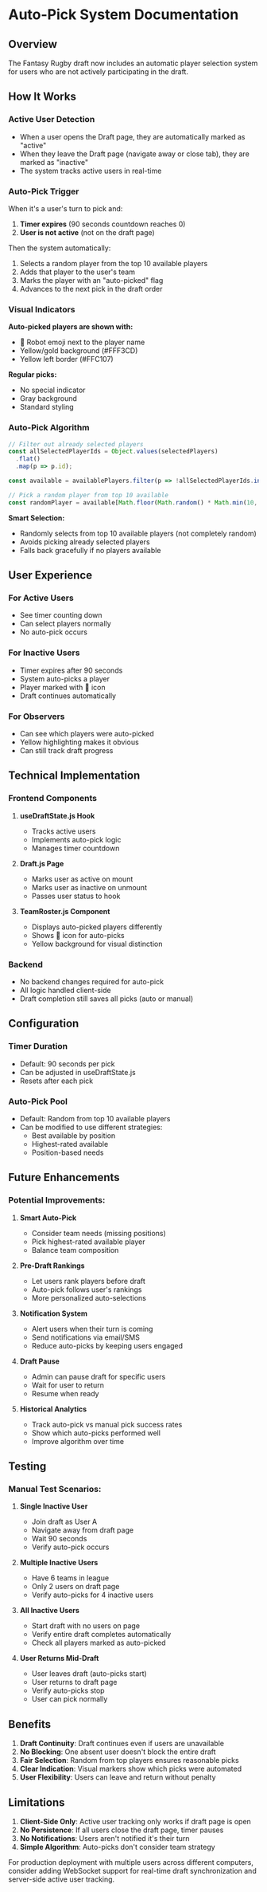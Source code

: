# Auto-Pick System Documentation

## Overview
The Fantasy Rugby draft now includes an automatic player selection system for users who are not actively participating in the draft.

## How It Works

### Active User Detection
- When a user opens the Draft page, they are automatically marked as "active"
- When they leave the Draft page (navigate away or close tab), they are marked as "inactive"
- The system tracks active users in real-time

### Auto-Pick Trigger
When it's a user's turn to pick and:
1. **Timer expires** (90 seconds countdown reaches 0)
2. **User is not active** (not on the draft page)

Then the system automatically:
1. Selects a random player from the top 10 available players
2. Adds that player to the user's team
3. Marks the player with an "auto-picked" flag
4. Advances to the next pick in the draft order

### Visual Indicators

**Auto-picked players are shown with:**
- 🤖 Robot emoji next to the player name
- Yellow/gold background (#FFF3CD)
- Yellow left border (#FFC107)

**Regular picks:**
- No special indicator
- Gray background
- Standard styling

### Auto-Pick Algorithm

```javascript
// Filter out already selected players
const allSelectedPlayerIds = Object.values(selectedPlayers)
  .flat()
  .map(p => p.id);

const available = availablePlayers.filter(p => !allSelectedPlayerIds.includes(p.id));

// Pick a random player from top 10 available
const randomPlayer = available[Math.floor(Math.random() * Math.min(10, available.length))];
```

**Smart Selection:**
- Randomly selects from top 10 available players (not completely random)
- Avoids picking already selected players
- Falls back gracefully if no players available

## User Experience

### For Active Users
- See timer counting down
- Can select players normally
- No auto-pick occurs

### For Inactive Users
- Timer expires after 90 seconds
- System auto-picks a player
- Player marked with 🤖 icon
- Draft continues automatically

### For Observers
- Can see which players were auto-picked
- Yellow highlighting makes it obvious
- Can still track draft progress

## Technical Implementation

### Frontend Components
1. **useDraftState.js Hook**
   - Tracks active users
   - Implements auto-pick logic
   - Manages timer countdown

2. **Draft.js Page**
   - Marks user as active on mount
   - Marks user as inactive on unmount
   - Passes user status to hook

3. **TeamRoster.js Component**
   - Displays auto-picked players differently
   - Shows 🤖 icon for auto-picks
   - Yellow background for visual distinction

### Backend
- No backend changes required for auto-pick
- All logic handled client-side
- Draft completion still saves all picks (auto or manual)

## Configuration

### Timer Duration
- Default: 90 seconds per pick
- Can be adjusted in useDraftState.js
- Resets after each pick

### Auto-Pick Pool
- Default: Random from top 10 available players
- Can be modified to use different strategies:
  - Best available by position
  - Highest-rated available
  - Position-based needs

## Future Enhancements

### Potential Improvements:
1. **Smart Auto-Pick**
   - Consider team needs (missing positions)
   - Pick highest-rated available player
   - Balance team composition

2. **Pre-Draft Rankings**
   - Let users rank players before draft
   - Auto-pick follows user's rankings
   - More personalized auto-selections

3. **Notification System**
   - Alert users when their turn is coming
   - Send notifications via email/SMS
   - Reduce auto-picks by keeping users engaged

4. **Draft Pause**
   - Admin can pause draft for specific users
   - Wait for user to return
   - Resume when ready

5. **Historical Analytics**
   - Track auto-pick vs manual pick success rates
   - Show which auto-picks performed well
   - Improve algorithm over time

## Testing

### Manual Test Scenarios:

1. **Single Inactive User**
   - Join draft as User A
   - Navigate away from draft page
   - Wait 90 seconds
   - Verify auto-pick occurs

2. **Multiple Inactive Users**
   - Have 6 teams in league
   - Only 2 users on draft page
   - Verify auto-picks for 4 inactive users

3. **All Inactive Users**
   - Start draft with no users on page
   - Verify entire draft completes automatically
   - Check all players marked as auto-picked

4. **User Returns Mid-Draft**
   - User leaves draft (auto-picks start)
   - User returns to draft page
   - Verify auto-picks stop
   - User can pick normally

## Benefits

1. **Draft Continuity**: Draft continues even if users are unavailable
2. **No Blocking**: One absent user doesn't block the entire draft
3. **Fair Selection**: Random from top players ensures reasonable picks
4. **Clear Indication**: Visual markers show which picks were automated
5. **User Flexibility**: Users can leave and return without penalty

## Limitations

1. **Client-Side Only**: Active user tracking only works if draft page is open
2. **No Persistence**: If all users close the draft page, timer pauses
3. **No Notifications**: Users aren't notified it's their turn
4. **Simple Algorithm**: Auto-picks don't consider team strategy

For production deployment with multiple users across different computers, consider adding WebSocket support for real-time draft synchronization and server-side active user tracking.


